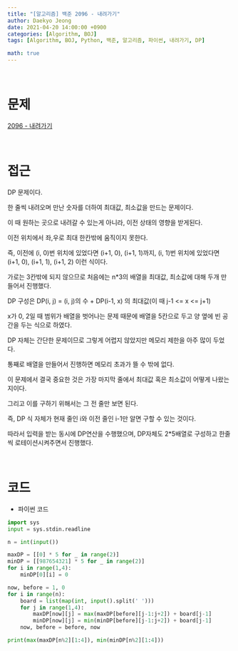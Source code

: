 ```yaml
---
title: "[알고리즘] 백준 2096 - 내려가기"
author: Daekyo Jeong
date: 2021-04-20 14:00:00 +0900
categories: [Algorithm, BOJ]
tags: [Algorithm, BOJ, Python, 백준, 알고리즘, 파이썬, 내려가기, DP]

math: true
---
```



<br/>

# **문제**

[2096 - 내려가기](https://www.acmicpc.net/problem/2096)

<br/>

# **접근**

DP 문제이다.  

한 줄씩 내려오며 만난 숫자를 더하여 최대값, 최소값을 만드는 문제이다.  

이 때 원하는 곳으로 내려갈 수 있는게 아니라, 이전 상태의 영향을 받게된다.  

이전 위치에서 좌,우로 최대 한칸밖에 움직이지 못한다.  

즉, 이전에 (i, 0)번 위치에 있었다면 (i+1, 0), (i+1, 1)까지, (i, 1)번 위치에 있었다면 (i+1, 0), (i+1, 1), (i+1, 2) 이런 식이다.   

가로는 3칸밖에 되지 않으므로 처음에는 n*3의 배열을 최대값, 최소값에 대해 두개 만들어서 진행했다.  

DP 구성은 DP(i, j) = (i, j)의 수 + DP(i-1, x) 의 최대값(이 때 j-1 <= x <= j+1)

x가 0, 2일 때 범위가 배열을 벗어나는 문제 때문에 배열을 5칸으로 두고 양 옆에 빈 공간을 두는 식으로 하였다.  

DP 자체는 간단한 문제이므로 그렇게 어렵지 않았지만 메모리 제한을 아주 많이 두었다.  

통째로 배열을 만들어서 진행하면 메모리 초과가 뜰 수 밖에 없다.  

이 문제에서 결국 중요한 것은 가장 마지막 줄에서 최대값 혹은 최소값이 어떻게 나왔는지이다.  

그리고 이를 구하기 위해서는 그 전 줄만 보면 된다.  

즉, DP 식 자체가 현재 줄인 i와 이전 줄인 i-1만 알면 구할 수 있는 것이다.  

따라서 입력을 받는 동시에 DP연산을 수행했으며, DP자체도 2*5배열로 구성하고 한줄씩 로테이션시켜주면서 진행했다.  


<br/>

# **코드**

- 파이썬 코드   

```py
import sys
input = sys.stdin.readline

n = int(input())

maxDP = [[0] * 5 for _ in range(2)]
minDP = [[987654321] * 5 for _ in range(2)]
for i in range(1,4):
    minDP[0][i] = 0

now, before = 1, 0
for i in range(n):
    board = list(map(int, input().split(' ')))
    for j in range(1,4):
        maxDP[now][j] = max(maxDP[before][j-1:j+2]) + board[j-1]
        minDP[now][j] = min(minDP[before][j-1:j+2]) + board[j-1]
    now, before = before, now

print(max(maxDP[n%2][1:4]), min(minDP[n%2][1:4]))    
```

<br/>
